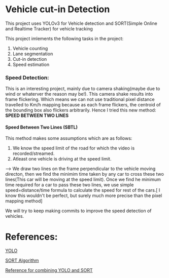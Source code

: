 # Vehicle cut-in Detection

This project uses YOLOv3 for Vehicle detection and SORT(Simple Online and Realtime Tracker) for vehicle tracking

This project imlements the following tasks in the project: 

1. Vehicle counting
2. Lane segmentation
3. Cut-in detection
4. Speed estimation

### Speed Detection:
This is an interesting project, mainly due to camera shaking(maybe due to wind or whaterver the reason may be!). This camera shake results into frame flickering. Which means we can not use traditional pixel distance travelled to Km/h mapping because as each frame flickers, the centroid of the bounding box also flickers arbitrarily. Hence I tried this new method: <b> SPEED BETWEEN TWO LINES</b>

#### Speed Between Two Lines (SBTL)
This method makes some assumptions which are as follows:
1. We know the speed limit of the road for which the video is recorded/streamed.
2. Atleast one vehicle is driving at the speed limit.

--> We draw two lines on the frame perpendicular to the vehicle moving directon, then we find the minimim time taken by any car to cross these two lines(This car will be moving at the speed limit). Once we find he minimum time required for a car to pass these two lines, we use simple speed=distance/time formula to calculate the speed for rest of the cars.[ I know this wouldn't be perfect, but surely much more precise than the pixel mapping method]



We will try to keep making commits to improve the speed detection of vehicles.



# References:


[YOLO](https://www.pyimagesearch.com/2018/11/12/yolo-object-detection-with-opencv/)

[SORT Algorithm](https://github.com/abewley/sort)

[Reference for combining YOLO and SORT](https://github.com/guillelopez/python-traffic-counter-with-yolo-and-sort)
